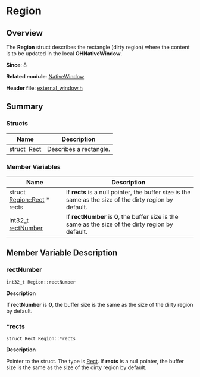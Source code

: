 # Region


## Overview

The **Region** struct describes the rectangle (dirty region) where the content is to be updated in the local **OHNativeWindow**.

**Since**: 8

**Related module**: [NativeWindow](_native_window.md)

**Header file**: [external_window.h](external__window_8h.md)

## Summary


### Structs

| Name| Description| 
| -------- | -------- |
| struct&nbsp;&nbsp;[Rect](_rect.md) | Describes a rectangle.| 


### Member Variables

| Name| Description| 
| -------- | -------- |
| struct [Region::Rect](_rect.md) \* rects | If **rects** is a null pointer, the buffer size is the same as the size of the dirty region by default.| 
| int32_t [rectNumber](#rectnumber) | If **rectNumber** is **0**, the buffer size is the same as the size of the dirty region by default.| 


## Member Variable Description


### rectNumber

```
int32_t Region::rectNumber
```

**Description**

If **rectNumber** is **0**, the buffer size is the same as the size of the dirty region by default.


### \*rects

```
struct Rect Region::*rects
```

**Description**

Pointer to the struct. The type is [Rect](_rect.md). If **rects** is a null pointer, the buffer size is the same as the size of the dirty region by default.
